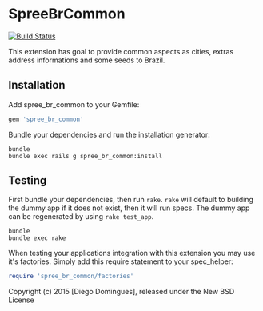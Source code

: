 SpreeBrCommon
==============

[![Build Status](https://travis-ci.org/ddomingues/spree_br_common.svg)](https://travis-ci.org/ddomingues/spree_br_common)

This extension has goal to provide common aspects as cities, extras address informations and some seeds to Brazil.

Installation
------------

Add spree_br_common to your Gemfile:

```ruby
gem 'spree_br_common'
```

Bundle your dependencies and run the installation generator:

```shell
bundle
bundle exec rails g spree_br_common:install
```

Testing
-------

First bundle your dependencies, then run `rake`. `rake` will default to building the dummy app if it does not exist, then it will run specs. The dummy app can be regenerated by using `rake test_app`.

```shell
bundle
bundle exec rake
```

When testing your applications integration with this extension you may use it's factories.
Simply add this require statement to your spec_helper:

```ruby
require 'spree_br_common/factories'
```

Copyright (c) 2015 [Diego Domingues], released under the New BSD License
